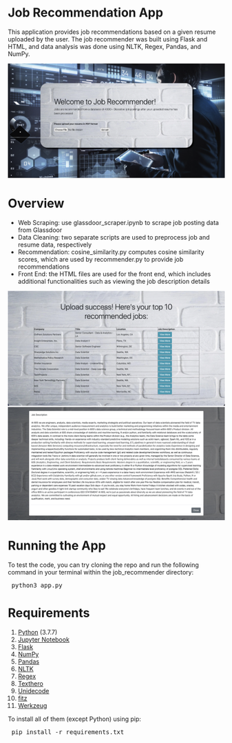 # Job Recommendation App 
This application provides job recommendations based on a given resume uploaded by the user. The job recommender was built using Flask and HTML, and data analysis was done using NLTK, Regex, Pandas, and NumPy. 

![main_page](images/main_page.png)

# Overview 
- Web Scraping: use glassdoor_scraper.ipynb to scrape job posting data from Glassdoor
- Data Cleaning: two separate scripts are used to preprocess job and resume data, respectively 
- Recommendation: cosine_similarity.py computes cosine similarity scores, which are used by recommender.py to provide job recommendations
- Front End: the HTML files are used for the front end, which includes additional functionalities such as viewing the job description details 

![recommendation](images/recommendation.png)
![view_more](images/view_more.png)

# Running the App
To test the code, you can try cloning the repo and run the following command in your terminal within the job_recommender directory:
<pre>
 python3 app.py
</pre>

# Requirements
1. <a href="https://www.python.org/"> Python</a> (3.7.7)
2. <a href="http://jupyter.org/">Jupyter Notebook</a>
3. <a href="https://flask.palletsprojects.com/en/1.1.x/">Flask</a>
4. <a href="http://www.numpy.org/">NumPy</a>
5. <a href="http://pandas.pydata.org">Pandas</a>
6. <a href="https://www.nltk.org/">NLTK</a> 
7. <a href="https://pypi.org/project/regex/">Regex</a> 
8. <a href="https://texthero.org/">Texthero</a> 
9. <a href="https://pypi.org/project/Unidecode/">Unidecode</a> 
10. <a href="https://pypi.org/project/fitz/">fitz</a> 
11. <a href="https://pypi.org/project/Werkzeug/">Werkzeug</a>

To install all of them (except Python) using pip: 
<pre>
 pip install -r requirements.txt
</pre>







